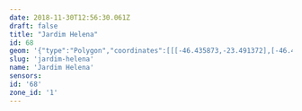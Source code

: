 ```yaml
---
date: 2018-11-30T12:56:30.061Z
draft: false
title: "Jardim Helena"
id: 68
geom: '{"type":"Polygon","coordinates":[[[-46.435873,-23.491372],[-46.429839,-23.492012],[-46.428952,-23.492084],[-46.428948,-23.492024],[-46.428825,-23.492035],[-46.426383,-23.49232],[-46.421113,-23.492799],[-46.419665,-23.49295],[-46.419672,-23.492998],[-46.412335,-23.493739],[-46.411165,-23.493793],[-46.406712,-23.494306],[-46.406709,-23.494258],[-46.40571,-23.494295],[-46.40567,-23.494247],[-46.405205,-23.494247],[-46.405211,-23.494294],[-46.404286,-23.494263],[-46.404286,-23.494332],[-46.402272,-23.494242],[-46.400406,-23.494118],[-46.400407,-23.493983],[-46.397412,-23.493777],[-46.397006,-23.493693],[-46.396133,-23.493403],[-46.395718,-23.493183],[-46.395271,-23.492837],[-46.393914,-23.491452],[-46.393881,-23.491481],[-46.390406,-23.487753],[-46.390103,-23.487492],[-46.390041,-23.487547],[-46.389861,-23.487398],[-46.389908,-23.487349],[-46.389461,-23.487031],[-46.388203,-23.486361],[-46.388125,-23.486381],[-46.3867,-23.48571],[-46.38486,-23.484765],[-46.384917,-23.484674],[-46.381086,-23.48273],[-46.380049,-23.482299],[-46.378363,-23.481794],[-46.378577,-23.48097],[-46.378504,-23.479998],[-46.37852,-23.479208],[-46.378726,-23.478791],[-46.37985,-23.478037],[-46.38021,-23.476905],[-46.380384,-23.476547],[-46.381102,-23.475806],[-46.38126,-23.475552],[-46.381673,-23.473906],[-46.381686,-23.473247],[-46.382273,-23.472956],[-46.382648,-23.473028],[-46.383262,-23.473266],[-46.383398,-23.473202],[-46.38352,-23.473395],[-46.384107,-23.473815],[-46.384321,-23.474139],[-46.3843,-23.474348],[-46.384139,-23.474489],[-46.383872,-23.47458],[-46.383427,-23.474607],[-46.383176,-23.474828],[-46.383245,-23.475128],[-46.38363,-23.475493],[-46.383963,-23.475623],[-46.384138,-23.475622],[-46.385025,-23.475418],[-46.385565,-23.47509],[-46.385904,-23.474585],[-46.386133,-23.474449],[-46.386423,-23.474483],[-46.386684,-23.474681],[-46.386762,-23.475027],[-46.386377,-23.475493],[-46.386312,-23.475757],[-46.386764,-23.476128],[-46.386937,-23.476353],[-46.387077,-23.476628],[-46.387137,-23.477169],[-46.38682,-23.478101],[-46.386324,-23.479035],[-46.38622,-23.479659],[-46.386381,-23.479922],[-46.386664,-23.480104],[-46.38693,-23.480459],[-46.387461,-23.481664],[-46.387619,-23.481883],[-46.38861,-23.482372],[-46.388745,-23.482374],[-46.388982,-23.482288],[-46.389249,-23.482073],[-46.390054,-23.481616],[-46.390563,-23.481489],[-46.391534,-23.48058],[-46.39188,-23.480547],[-46.392471,-23.480731],[-46.393334,-23.481286],[-46.393986,-23.481827],[-46.394878,-23.482422],[-46.3953,-23.482795],[-46.395875,-23.483466],[-46.396811,-23.484386],[-46.396856,-23.484542],[-46.397156,-23.484677],[-46.397187,-23.484825],[-46.397093,-23.485027],[-46.397199,-23.485368],[-46.397535,-23.48543],[-46.397631,-23.485849],[-46.397735,-23.485993],[-46.398172,-23.486098],[-46.398296,-23.485997],[-46.398463,-23.485977],[-46.398699,-23.485968],[-46.398856,-23.486036],[-46.399417,-23.485902],[-46.399788,-23.485953],[-46.400265,-23.486228],[-46.400534,-23.486935],[-46.400733,-23.486901],[-46.401148,-23.48695],[-46.401809,-23.486763],[-46.401939,-23.486361],[-46.40226,-23.485939],[-46.402932,-23.485475],[-46.403281,-23.485107],[-46.403634,-23.484868],[-46.403789,-23.484837],[-46.404058,-23.484951],[-46.404082,-23.485382],[-46.404383,-23.485775],[-46.404742,-23.486068],[-46.405003,-23.486142],[-46.405344,-23.486169],[-46.405834,-23.486068],[-46.406037,-23.485926],[-46.406421,-23.485437],[-46.406571,-23.484978],[-46.406657,-23.483773],[-46.406558,-23.483352],[-46.406238,-23.482544],[-46.406149,-23.481955],[-46.406194,-23.481654],[-46.406125,-23.48146],[-46.405957,-23.481307],[-46.405544,-23.48124],[-46.404527,-23.481442],[-46.404204,-23.481316],[-46.404066,-23.481204],[-46.40398,-23.481033],[-46.403979,-23.480799],[-46.404058,-23.480653],[-46.405577,-23.479417],[-46.405705,-23.47904],[-46.405673,-23.478911],[-46.405436,-23.478735],[-46.405089,-23.478603],[-46.404636,-23.478554],[-46.404482,-23.478477],[-46.404373,-23.478307],[-46.404603,-23.477954],[-46.405204,-23.477538],[-46.405337,-23.477379],[-46.405369,-23.477042],[-46.405236,-23.476513],[-46.405299,-23.476318],[-46.405435,-23.476245],[-46.40572,-23.476229],[-46.406031,-23.476455],[-46.406365,-23.477429],[-46.40664,-23.4777],[-46.406809,-23.477755],[-46.407021,-23.477705],[-46.407375,-23.477491],[-46.408167,-23.476851],[-46.40837,-23.476474],[-46.408318,-23.475965],[-46.408173,-23.475795],[-46.407203,-23.475477],[-46.406981,-23.475241],[-46.407334,-23.474917],[-46.407569,-23.474862],[-46.408642,-23.474998],[-46.409598,-23.475229],[-46.40984,-23.475177],[-46.410104,-23.474966],[-46.410166,-23.474712],[-46.410141,-23.474451],[-46.410063,-23.474335],[-46.409534,-23.473956],[-46.408045,-23.473261],[-46.407782,-23.473014],[-46.40761,-23.472619],[-46.407774,-23.472218],[-46.407923,-23.472091],[-46.40863,-23.472047],[-46.41021,-23.47156],[-46.410397,-23.471203],[-46.410149,-23.47084],[-46.410155,-23.470761],[-46.410233,-23.470589],[-46.410336,-23.470524],[-46.410943,-23.470375],[-46.411451,-23.470506],[-46.412065,-23.470411],[-46.412532,-23.470727],[-46.413545,-23.471265],[-46.414428,-23.472059],[-46.415128,-23.472501],[-46.41528,-23.472739],[-46.415259,-23.472903],[-46.414374,-23.473126],[-46.414156,-23.473327],[-46.414024,-23.473635],[-46.414239,-23.474025],[-46.414586,-23.47426],[-46.414877,-23.474374],[-46.415301,-23.474372],[-46.415598,-23.474252],[-46.415929,-23.473644],[-46.416154,-23.473021],[-46.41648,-23.472684],[-46.416993,-23.472433],[-46.417451,-23.472468],[-46.417851,-23.472694],[-46.418037,-23.472736],[-46.41839,-23.473038],[-46.418517,-23.473255],[-46.418562,-23.473561],[-46.418411,-23.474284],[-46.418945,-23.474419],[-46.419182,-23.474342],[-46.420078,-23.473837],[-46.420825,-23.47372],[-46.42172,-23.473129],[-46.423666,-23.472844],[-46.423874,-23.472866],[-46.424702,-23.47276],[-46.425727,-23.472449],[-46.426715,-23.471968],[-46.426974,-23.471971],[-46.427164,-23.472014],[-46.428841,-23.472937],[-46.429179,-23.473219],[-46.429631,-23.473308],[-46.429975,-23.473553],[-46.430135,-23.473934],[-46.430186,-23.474239],[-46.430161,-23.474658],[-46.429805,-23.47562],[-46.429833,-23.47603],[-46.429939,-23.476216],[-46.430131,-23.476319],[-46.430557,-23.476361],[-46.431276,-23.476203],[-46.431559,-23.476316],[-46.43171,-23.476534],[-46.431589,-23.476986],[-46.43095,-23.477357],[-46.430792,-23.477587],[-46.430857,-23.477782],[-46.431041,-23.477982],[-46.431473,-23.477923],[-46.431925,-23.477632],[-46.432268,-23.477512],[-46.432805,-23.477491],[-46.433288,-23.477316],[-46.433406,-23.477052],[-46.433377,-23.476796],[-46.433467,-23.476473],[-46.433568,-23.476278],[-46.433912,-23.476072],[-46.434334,-23.476027],[-46.435568,-23.475736],[-46.435992,-23.475713],[-46.436261,-23.475775],[-46.43642,-23.475888],[-46.436501,-23.476071],[-46.436505,-23.476509],[-46.436395,-23.476892],[-46.436101,-23.477269],[-46.4359,-23.477424],[-46.435251,-23.477737],[-46.435068,-23.477883],[-46.434943,-23.478201],[-46.434995,-23.478499],[-46.435309,-23.478701],[-46.436508,-23.479196],[-46.437043,-23.479589],[-46.437639,-23.479831],[-46.439478,-23.480155],[-46.439981,-23.480083],[-46.440259,-23.479867],[-46.440347,-23.480788],[-46.440556,-23.480971],[-46.440722,-23.48125],[-46.440768,-23.481575],[-46.440977,-23.481932],[-46.440936,-23.482115],[-46.440775,-23.482279],[-46.43941,-23.482767],[-46.438943,-23.483051],[-46.438055,-23.48336],[-46.437432,-23.4835],[-46.436867,-23.483985],[-46.436175,-23.484811],[-46.43549,-23.485767],[-46.435369,-23.486166],[-46.435214,-23.48805],[-46.43544,-23.488722],[-46.436048,-23.489751],[-46.436082,-23.490073],[-46.435873,-23.491372]]]}'
slug: 'jardim-helena'
name: 'Jardim Helena'
sensors:
id: '68'
zone_id: '1'
---
```

		